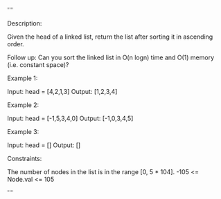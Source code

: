 '''

Description:

Given the head of a linked list, return the list after sorting it in ascending order.

Follow up: Can you sort the linked list in O(n logn) time and O(1) memory (i.e. constant space)?

 

Example 1:


Input: head = [4,2,1,3]
Output: [1,2,3,4]



Example 2:


Input: head = [-1,5,3,4,0]
Output: [-1,0,3,4,5]



Example 3:

Input: head = []
Output: []
 

Constraints:

The number of nodes in the list is in the range [0, 5 * 104].
-105 <= Node.val <= 105

'''